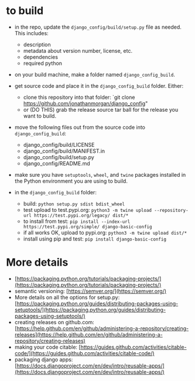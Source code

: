 # to build

- in the repo, update the `django_config/build/setup.py` file as needed. This includes:

    - description
    - metadata about version number, license, etc.
    - dependencies
    - required python

- on your build machine, make a folder named `django_config_build`.
- get source code and place it in the `django_config_build` folder.  Either:

    - clone this repository into that folder: `git clone https://github.com/jonathanmorgan/django_config"
    - or (DO THIS) grab the release source tar ball for the release you want to build.

- move the following files out from the source code into `django_config_build`:

    - django_config/build/LICENSE
    - django_config/build/MANIFEST.in
    - django_config/build/setup.py
    - django_config/README.md

- make sure you have `setuptools`, `wheel`, and `twine` packages installed in the Python environment you are using to build.
- in the `django_config_build` folder:

    - build: `python setup.py sdist bdist_wheel`
    - test upload to test.pypi.org: `python3 -m twine upload --repository-url https://test.pypi.org/legacy/ dist/*`
    - to install from test: `pip install --index-url https://test.pypi.org/simple/ django-basic-config`
    - if all works OK, upload to pypi.org: `python3 -m twine upload dist/*`
    - install using pip and test: `pip install django-basic-config`

# More details

- [https://packaging.python.org/tutorials/packaging-projects/](https://packaging.python.org/tutorials/packaging-projects/)
- semantic versioning: [https://semver.org/](https://semver.org/)
- More details on all the options for setup.py: [https://packaging.python.org/guides/distributing-packages-using-setuptools/](https://packaging.python.org/guides/distributing-packages-using-setuptools/)
- creating releases on github.com: [https://help.github.com/en/github/administering-a-repository/creating-releases](https://help.github.com/en/github/administering-a-repository/creating-releases)
- making your code citable: [https://guides.github.com/activities/citable-code/](https://guides.github.com/activities/citable-code/)
- packaging django apps: [https://docs.djangoproject.com/en/dev/intro/reusable-apps/](https://docs.djangoproject.com/en/dev/intro/reusable-apps/)

